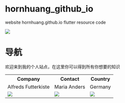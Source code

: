 # hornhuang_github_io

website hornhuang.github.io flutter resource code

![](https://github.com/hornhuang/PictureRepository/blob/master/hornhuang_github_io/hornhuang_github_io_bac.png)

# 导航

欢迎来到我的个人站点，在这里你可以得到所有你想要的知识

<table>
  <tr>
    <th>Company</th>
    <th>Contact</th>
    <th>Country</th>
  </tr>
  <tr>
    <td>Alfreds Futterkiste</td>
    <td>Maria Anders</td>
    <td>Germany</td>
  </tr>
  <tr>
    <td><img src="https://github.com/hornhuang/PictureRepository/blob/master/hornhuang_github_io/hornhuang_github_io_bac_0.gif"></td>
    <td><img src="https://github.com/hornhuang/PictureRepository/blob/master/hornhuang_github_io/hornhuang_github_io_bac_1.gif"></td>
    <td><img src="https://github.com/hornhuang/PictureRepository/blob/master/hornhuang_github_io/hornhuang_github_io_bac_2.gif"></td>
  </tr>
</table>
